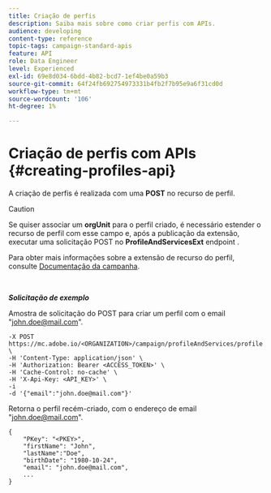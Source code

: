 ```yaml
---
title: Criação de perfis
description: Saiba mais sobre como criar perfis com APIs.
audience: developing
content-type: reference
topic-tags: campaign-standard-apis
feature: API
role: Data Engineer
level: Experienced
exl-id: 69e8d034-6bdd-4b82-bcd7-1ef4be0a59b3
source-git-commit: 64f24fb692754973331b4fb2f7b95e9a6f31cd0d
workflow-type: tm+mt
source-wordcount: '106'
ht-degree: 1%

---
```


# Criação de perfis com APIs {#creating-profiles-api}

A criação de perfis é realizada com uma **POST** no recurso de perfil.

>[!CAUTION]
>
>Se quiser associar um <b>orgUnit</b> para o perfil criado, é necessário estender o recurso de perfil com esse campo e, após a publicação da extensão, executar uma solicitação POST no <b>ProfileAndServicesExt</b> endpoint .
>
>Para obter mais informações sobre a extensão de recurso do perfil, consulte <a href="https://helpx.adobe.com/campaign/standard/administration/using/organizational-units.html#partitioning-profiles">Documentação da campanha</a>.

<br/>

***Solicitação de exemplo***

Amostra de solicitação do POST para criar um perfil com o email &quot;john.doe@mail.com&quot;.

```
-X POST https://mc.adobe.io/<ORGANIZATION>/campaign/profileAndServices/profile \
-H 'Content-Type: application/json' \
-H 'Authorization: Bearer <ACCESS_TOKEN>' \
-H 'Cache-Control: no-cache' \
-H 'X-Api-Key: <API_KEY>' \
-i
-d '{"email":"john.doe@mail.com"}'
```

Retorna o perfil recém-criado, com o endereço de email &quot;john.doe@mail.com&quot;.

```
{
    "PKey": "<PKEY>",
    "firstName": "John",
    "lastName":"Doe",
    "birthDate": "1980-10-24",
    "email": "john.doe@mail.com",
    ...
}
```
